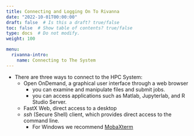```yaml
---
title: Connecting and Logging On To Rivanna
date: "2022-10-01T00:00:00"
draft: false  # Is this a draft? true/false
toc: false  # Show table of contents? true/false
type: docs  # Do not modify.
weight: 100

menu:
  rivanna-intro:
    name: Connecting to The System
---
```


* There are three ways to connect to the HPC System:
  * Open OnDemand, a graphical user interface through a web browser
    * you can examine and manipulate files and submit jobs.
    * you can access applications such as Matlab, Jupyterlab, and R Studio Server.
  * FastX Web, direct access to a desktop 
  * _ssh_ (Secure Shell) client, which provides direct access to the command line.
     * For Windows we recommend [MobaXterm](https://mobaxterm.mobatek.net/)


